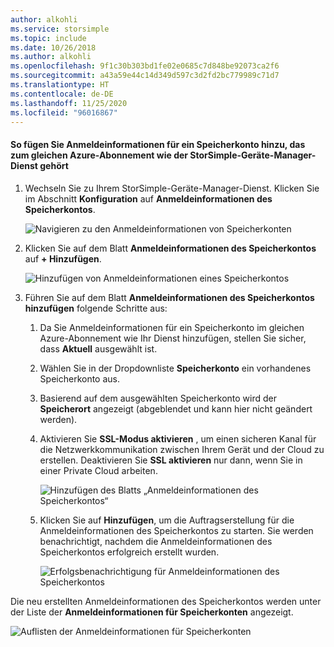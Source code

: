 ```yaml
---
author: alkohli
ms.service: storsimple
ms.topic: include
ms.date: 10/26/2018
ms.author: alkohli
ms.openlocfilehash: 9f1c30b303bd1fe02e0685c7d848be92073ca2f6
ms.sourcegitcommit: a43a59e44c14d349d597c3d2fd2bc779989c71d7
ms.translationtype: HT
ms.contentlocale: de-DE
ms.lasthandoff: 11/25/2020
ms.locfileid: "96016867"
---
```

#### <a name="to-add-a-storage-account-credential-in-the-same-azure-subscription-as-the-storsimple-device-manager-service"></a>So fügen Sie Anmeldeinformationen für ein Speicherkonto hinzu, das zum gleichen Azure-Abonnement wie der StorSimple-Geräte-Manager-Dienst gehört

1. Wechseln Sie zu Ihrem StorSimple-Geräte-Manager-Dienst. Klicken Sie im Abschnitt **Konfiguration** auf **Anmeldeinformationen des Speicherkontos**.

    ![Navigieren zu den Anmeldeinformationen von Speicherkonten](./media/storsimple-8000-configure-new-storage-account-u2/createnewstorageacct1.png)

2. Klicken Sie auf dem Blatt **Anmeldeinformationen des Speicherkontos** auf **+ Hinzufügen**.

    ![Hinzufügen von Anmeldeinformationen eines Speicherkontos](./media/storsimple-8000-configure-new-storage-account-u2/createnewstorageacct2.png)

3. Führen Sie auf dem Blatt **Anmeldeinformationen des Speicherkontos hinzufügen** folgende Schritte aus:

    1. Da Sie Anmeldeinformationen für ein Speicherkonto im gleichen Azure-Abonnement wie Ihr Dienst hinzufügen, stellen Sie sicher, dass **Aktuell** ausgewählt ist.

    2. Wählen Sie in der Dropdownliste **Speicherkonto** ein vorhandenes Speicherkonto aus.

    3. Basierend auf dem ausgewählten Speicherkonto wird der **Speicherort** angezeigt (abgeblendet und kann hier nicht geändert werden).

    4. Aktivieren Sie **SSL-Modus aktivieren** , um einen sicheren Kanal für die Netzwerkkommunikation zwischen Ihrem Gerät und der Cloud zu erstellen. Deaktivieren Sie **SSL aktivieren** nur dann, wenn Sie in einer Private Cloud arbeiten.

        ![Hinzufügen des Blatts „Anmeldeinformationen des Speicherkontos“](./media/storsimple-8000-configure-new-storage-account-u2/createnewstorageacct3.png)

    5. Klicken Sie auf **Hinzufügen**, um die Auftragserstellung für die Anmeldeinformationen des Speicherkontos zu starten. Sie werden benachrichtigt, nachdem die Anmeldeinformationen des Speicherkontos erfolgreich erstellt wurden.

        ![Erfolgsbenachrichtigung für Anmeldeinformationen des Speicherkontos](./media/storsimple-8000-configure-new-storage-account-u2/createnewstorageacct5.png)

Die neu erstellten Anmeldeinformationen des Speicherkontos werden unter der Liste der **Anmeldeinformationen für Speicherkonten** angezeigt.

![Auflisten der Anmeldeinformationen für Speicherkonten](./media/storsimple-8000-configure-new-storage-account-u2/createnewstorageacct6.png)

